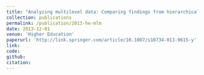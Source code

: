 ```yaml
---
title: "Analyzing multilevel data: Comparing findings from hierarchical linear modeling and ordinary least squares regression"
collection: publications
permalink: /publication/2013-he-mlm
date: 2013-12-01
venue: 'Higher Education'
paperurl: 'http://link.springer.com/article/10.1007/s10734-013-9615-y'
link: 
code: 
github: 
citation:
---
```

